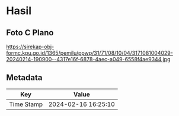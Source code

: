 # Hasil

## Foto C Plano

https://sirekap-obj-formc.kpu.go.id/1365/pemilu/ppwp/31/71/08/10/04/3171081004029-20240214-190900--4317e16f-6878-4aec-a049-6558f4ae9344.jpg


## Metadata

| Key        | Value               |
| ---------- | ------------------- |
| Time Stamp | 2024-02-16 16:25:10 |



